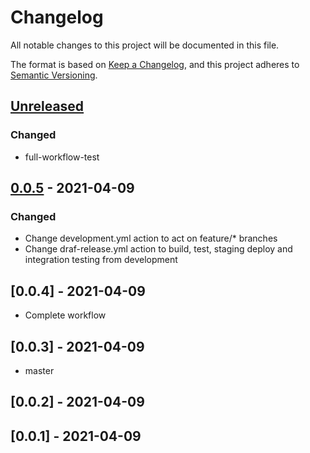 # Changelog

All notable changes to this project will be documented in this file.

The format is based on [Keep a Changelog](https://keepachangelog.com/en/1.0.0/),
and this project adheres to [Semantic Versioning](https://semver.org/spec/v2.0.0.html).

## [Unreleased]

### Changed

- full-workflow-test

## [0.0.5] - 2021-04-09

### Changed

-   Change development.yml action to act on feature/\* branches
-   Change draf-release.yml action to build, test, staging deploy and integration testing from development

## [0.0.4] - 2021-04-09

-   Complete workflow

## [0.0.3] - 2021-04-09

-   master

## [0.0.2] - 2021-04-09

## [0.0.1] - 2021-04-09

[Unreleased]: https://github.com/marcialrivas/git-flow-workflow/compare/0.0.5...HEAD

[0.0.5]: https://github.com/marcialrivas/git-flow-workflow/compare/0.0.4...0.0.5
